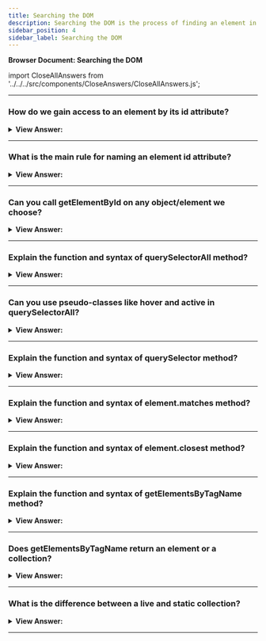 ```yaml
---
title: Searching the DOM
description: Searching the DOM is the process of finding an element in the DOM tree. - JavaScript interview questions & answers
sidebar_position: 4
sidebar_label: Searching the DOM
---
```


**Browser Document: Searching the DOM**

import CloseAllAnswers from '../../../src/components/CloseAnswers/CloseAllAnswers.js';

<CloseAllAnswers />

---

### How do we gain access to an element by its id attribute?

<details>
  <summary><strong>View Answer:</strong></summary>
  <div>
  <div><strong>Interview Response:</strong> If an element has the id attribute, we can get the element using the method document.getElementById(id), no matter where it is inside of our code. We can also act directly on the element id name (not a recommended approach). If the id is an existing variable, its value reference takes precedence.
</div><br />
  <div><strong className="codeExample">Code Example:</strong><br /><br />

  <div></div>

```html
<!-- Get Element by getElementById -->
<div id="elem">
  <div id="elem-content">Element</div>
</div>

<script>
  // get the element
  let elem = document.getElementById('elem');

  // make its background red
  elem.style.background = 'red';
</script>

<!-- Get it by just ID -->
<div id="elem">
  <div id="elem-content">Element</div>
</div>

<script>
  // elem is a reference to DOM-element with id="elem"
  elem.style.background = 'red';

  // id="elem-content" has a hyphen inside, so it can't be a variable name
  // ...but we can access it using square brackets: window['elem-content']
</script>
```

  </div>
  </div>
</details>

---

### What is the main rule for naming an element id attribute?

<details>
  <summary><strong>View Answer:</strong></summary>
  <div>
  <div><strong>Interview Response:</strong> The id has to be unique. In the document, there can only be one element with the supplied id. When there are several elements with the same id, the behavior of methods that use it, such as documents, is unpredictable. getElementById may return an element at random from this list. Please abide by the rules and keep your id unique.
</div>
  </div>
</details>

---

### Can you call getElementById on any object/element we choose?

<details>
  <summary><strong>View Answer:</strong></summary>
  <div>
  <div><strong>Interview Response:</strong> No, the method getElementById can be called only on document objects. It looks for the given id in the whole document. We should use document.getElementById, and avoid using element.getElementById because it is not the proper use of the method.
</div>
  </div>
</details>

---

### Explain the function and syntax of querySelectorAll method?

<details>
  <summary><strong>View Answer:</strong></summary>
  <div>
  <div><strong>Interview Response:</strong> BBy far, the most versatile method document.querySelectorAll(css) returns all elements inside of a element matching the given CSS selector. This method is powerful because any CSS selector can get it as a target. We can target groups of CSS selectors easily with querySelectorAll method.
</div><br />
  <div><strong className="codeExample">Code Example:</strong><br /><br />

<strong>Syntax: </strong> elementList = parentNode.querySelectorAll(selectors);<br /><br />

  <div></div>

```html
<ul>
  <li>The</li>
  <li>test</li>
</ul>
<ul>
  <li>has</li>
  <li>passed</li>
</ul>
<script>
  let elements = document.querySelectorAll('ul > li:last-child');

  for (let elem of elements) {
    alert(elem.innerHTML); // "test", "passed"
  }
</script>
```

  </div>
  </div>
</details>

---

### Can you use pseudo-classes like hover and active in querySelectorAll?

<details>
  <summary><strong>View Answer:</strong></summary>
  <div>
  <div><strong>Interview Response:</strong> Yes, Pseudo-classes in the CSS selector like `:hover` and `:active` are also supported. For instance, document.querySelectorAll(':hover') will return the collection with elements that the pointer is over now (in nesting order: from the outermost &#8249;html&#8250; to the most nested one).
</div>
  </div>
</details>

---

### Explain the function and syntax of querySelector method?

<details>
  <summary><strong>View Answer:</strong></summary>
  <div>
  <div><strong>Interview Response:</strong> The Document method querySelector() returns the first element within the document that matches the specified selector or group of selectors. If no matches get found, we receive a null value.<br />
  <strong>Syntax: </strong> elementList = parentNode.querySelector(selectors);<br /><br />
</div>
  </div>
</details>

---

### Explain the function and syntax of element.matches method?

<details>
  <summary><strong>View Answer:</strong></summary>
  <div>
  <div><strong>Interview Response:</strong> The elem.matches(css) function does not search for anything; it determines if the element matches the provided CSS-selector. It either returns true or false. This method comes in handy when iterating through items (such as in an array) and seeking to filter results.
</div><br />
  <div><strong className="codeExample">Code Example:</strong><br /><br />

<strong>Syntax: </strong> let result = element.matches(selectorString);<br /><br />

  <div></div>

```html
<a href="http://example.com/file.zip">...</a>
<a href="http://ya.ru">...</a>

<script>
  // can be any collection instead of document.body.children
  for (let elem of document.body.children) {
    if (elem.matches('a[href$="zip"]')) {
      alert('The archive reference: ' + elem.href);
    }
  }
</script>
```

  </div>
  </div>
</details>

---

### Explain the function and syntax of element.closest method?

<details>
  <summary><strong>View Answer:</strong></summary>
  <div>
  <div><strong>Interview Response:</strong> An element's ancestors include its parent, the parent of the parent, the parent of the parent, and down the ancestral tree. From the element to the top, the ancestors create a chain of parents. The method elem.closest(css) searches for the closest ancestor to the CSS-selector. The search also includes the element itself. In other words, the nearest method ascends from the element and checks each of the parents. If it matches the selector, the search is terminated, returning the ancestor.
</div><br />
  <div><strong className="codeExample">Code Example:</strong><br /><br />

<strong>Syntax: </strong> let closestElement = targetElement.closest(selectors);<br /><br />

  <div></div>

```html
<h1>Contents</h1>

<div class="contents">
  <ul class="book">
    <li class="chapter">Chapter 1</li>
    <li class="chapter">Chapter 1</li>
  </ul>
</div>

<script>
  let chapter = document.querySelector('.chapter'); // LI

  alert(chapter.closest('.book')); // UL
  alert(chapter.closest('.contents')); // DIV

  alert(chapter.closest('h1')); // null (because h1 is not an ancestor)
</script>
```

  </div>
  </div>
</details>

---

### Explain the function and syntax of getElementsByTagName method?

<details>
  <summary><strong>View Answer:</strong></summary>
  <div>
  <div><strong>Interview Response:</strong> The elem.getElementsByTagName(tag) looks for elements with the given tag and returns the collection of them. The tag parameter can also be a star "*" for “any tags”. In modern code, we use querySelector because it is more powerful and shorter to write, but you may find it in older applications. Similarly, getElementsByClassName and getElementsByName are a few more of the relics you may find. It’s good to be familiar with these methods.
</div><br />
  <div><strong className="codeExample">Code Example:</strong><br /><br />

<strong>Syntax: </strong> elements = element.getElementsByTagName(tagName);<br /><br />

  <div></div>

```html
<table id="table">
  <tr>
    <td>Your age:</td>

    <td>
      <label>
        <input type="radio" name="age" value="young" checked /> less than 18
      </label>
      <label>
        <input type="radio" name="age" value="mature" /> from 18 to 50
      </label>
      <label>
        <input type="radio" name="age" value="senior" /> more than 60
      </label>
    </td>
  </tr>
</table>

<script>
  let inputs = table.getElementsByTagName('input');

  for (let input of inputs) {
    alert(input.value + ': ' + input.checked); // alerts young: true
  }
</script>
```

  </div>
  </div>
</details>

---

### Does getElementsByTagName return an element or a collection?

<details>
  <summary><strong>View Answer:</strong></summary>
  <div>
  <div><strong>Interview Response:</strong> The elem.getElementsByTagName(tag) looks for elements with the given tag and returns a collection.
</div><br />
  <div><strong className="codeExample">Code Example:</strong><br /><br />

  <div></div>

```js
// doesn't work
document.getElementsByTagName('input').value = 5;

// should work (if there's an input)
document.getElementsByTagName('input')[0].value = 5;
```

:::note
Novice coders mistake the getElementsByTagName return for an element, which is incorrect. That fails because it takes a collection of inputs and assigns the value rather than the elements inside it. We should either loop over the collection or retrieve an element by index and assign it.
:::

  </div>
  </div>
</details>

---

### What is the difference between a live and static collection?

<details>
  <summary><strong>View Answer:</strong></summary>
  <div>
  <div><strong>Interview Response:</strong> All methods "getElementsBy*" return a live collection. Such collections always reflect the document's current state and “auto-update” when it changes. In contrast, querySelectorAll returns a static collection. It’s like a fixed array of elements.
</div><br />
  <div><strong className="codeExample">Code Example:</strong><br /><br />

  <div></div>

```html
<!-- LIVE COLLECTION -->
<div>First div</div>

<script>
  let divs = document.getElementsByTagName('div');
  alert(divs.length); // 1
</script>

<div>Second div</div>

<script>
  alert(divs.length); // 2
</script>

<!-- STATIC COLLECTION -->
<div>First div</div>

<script>
  let divs = document.querySelectorAll('div');
  alert(divs.length); // 1
</script>

<div>Second div</div>

<script>
  alert(divs.length); // 1
</script>
```

  </div>
  </div>
</details>

---
